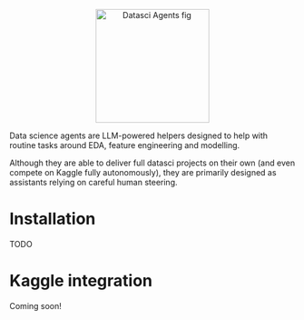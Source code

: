 
<p align="center">
  <img src="media/image.jpg" height="200" alt="Datasci Agents fig"/>
</p>

Data science agents are LLM-powered helpers designed to help with routine tasks around EDA, feature engineering and modelling.

Although they are able to deliver full datasci projects on their own (and even compete on Kaggle fully autonomously), they are primarily designed as assistants relying on careful human steering.

# Installation
TODO

# Kaggle integration
Coming soon!